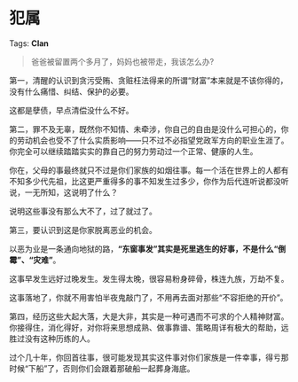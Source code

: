 # 犯属

Tags: **Clan**

> 爸爸被留置两个多月了，妈妈也被带走，我该怎么办?



第一，清醒的认识到贪污受贿、贪赃枉法得来的所谓“财富”本来就是不该你得的，没有什么痛惜、纠结、保护的必要。

这都是孽债，早点清偿没什么不好。

第二，罪不及无辜，既然你不知情、未牵涉，你自己的自由是没什么可担心的，你的劳动机会也受不了什么实质影响——只不过不必指望党政军方向的职业生涯了。你完全可以继续踏踏实实的靠自己的努力劳动过一个正常、健康的人生。

你在，父母的事最终就只不过是你们家族的如烟往事。每一个活在世界上的人都有不知多少代先祖，比这更严重得多的事不知发生过多少，你作为后代连听说都没听说，一无所知，这说明了什么？

说明这些事没有那么大不了，过了就过了。

第三，要认识到这是你家脱离恶业的机会。

以恶为业是一条通向地狱的路，**“东窗事发”其实是死里逃生的好事，不是什么“倒霉”、“灾难”**。

这事早发生远好过晚发生。发生得太晚，很容易粉身碎骨，株连九族，万劫不复。

这事落地了，你就不用害怕半夜鬼敲门了，不用再去面对那些“不容拒绝的开价”。

第四，经历这些大起大落，大是大非，其实是一种可遇而不可求的个人精神财富。你接得住，消化得好，对你将来思想成熟、做事靠谱、策略周详有极大的帮助，远胜过没有这种历练的人。

过个几十年，你回首往事，很可能发现其实这件事对你们家族是一件幸事，得亏那时候“下船”了，否则你们会跟着那破船一起葬身海底。



